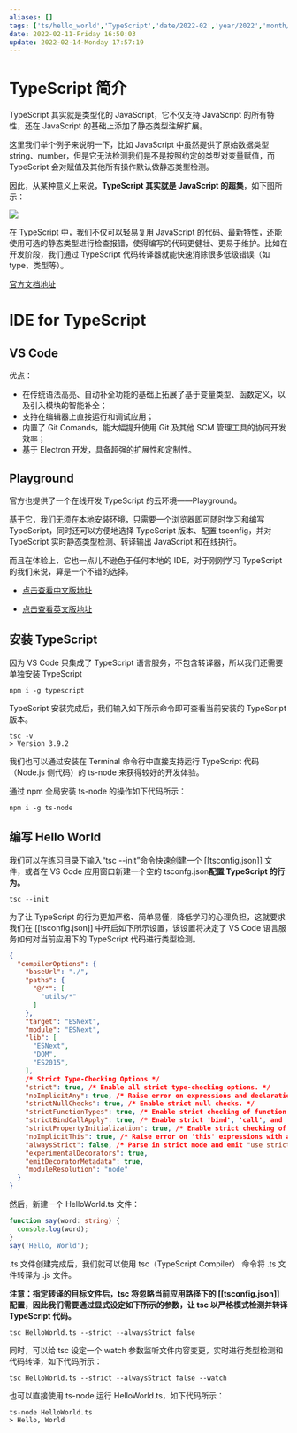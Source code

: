```yaml
---
aliases: []
tags: ['ts/hello_world','TypeScript','date/2022-02','year/2022','month/02']
date: 2022-02-11-Friday 16:50:03
update: 2022-02-14-Monday 17:57:19
---
```


# TypeScript 简介

TypeScript 其实就是类型化的 JavaScript，它不仅支持 JavaScript 的所有特性，还在 JavaScript 的基础上添加了静态类型注解扩展。

这里我们举个例子来说明一下，比如 JavaScript 中虽然提供了原始数据类型 string、number，但是它无法检测我们是不是按照约定的类型对变量赋值，而 TypeScript 会对赋值及其他所有操作默认做静态类型检测。

因此，从某种意义上来说，**TypeScript 其实就是 JavaScript 的超集**，如下图所示：

![](_attachment/img/Snipaste_2022-02-11_18-01-50.png)

在 TypeScript 中，我们不仅可以轻易复用 JavaScript 的代码、最新特性，还能使用可选的静态类型进行检查报错，使得编写的代码更健壮、更易于维护。比如在开发阶段，我们通过 TypeScript 代码转译器就能快速消除很多低级错误（如 type、类型等）。

 [官方文档地址](https://www.typescriptlang.org/docs/handbook/intro.html)

# IDE for TypeScript

## VS Code

优点：
- 在传统语法高亮、自动补全功能的基础上拓展了基于变量类型、函数定义，以及引入模块的智能补全；
- 支持在编辑器上直接运行和调试应用；
- 内置了 Git Comands，能大幅提升使用 Git 及其他 SCM 管理工具的协同开发效率；
- 基于 Electron 开发，具备超强的扩展性和定制性。

## Playground

官方也提供了一个在线开发 TypeScript 的云环境——Playground。

基于它，我们无须在本地安装环境，只需要一个浏览器即可随时学习和编写 TypeScript，同时还可以方便地选择 TypeScript 版本、配置 tsconfig，并对 TypeScript 实时静态类型检测、转译输出 JavaScript 和在线执行。

而且在体验上，它也一点儿不逊色于任何本地的 IDE，对于刚刚学习 TypeScript 的我们来说，算是一个不错的选择。

- [点击查看中文版地址](https://www.typescriptlang.org/zh/play)

- [点击查看英文版地址](https://www.typescriptlang.org/play)

## 安装 TypeScript

因为 VS Code 只集成了 TypeScript 语言服务，不包含转译器，所以我们还需要单独安装 TypeScript

```shell
npm i -g typescript
```

TypeScript 安装完成后，我们输入如下所示命令即可查看当前安装的 TypeScript 版本。

```shell
tsc -v
> Version 3.9.2
```

我们也可以通过安装在 Terminal 命令行中直接支持运行 TypeScript 代码（Node.js 侧代码）的 ts-node 来获得较好的开发体验。

通过 npm 全局安装 ts-node 的操作如下代码所示：

```shell
npm i -g ts-node
```

## 编写 Hello World

我们可以在练习目录下输入“tsc --init”命令快速创建一个 [[tsconfig.json]] 文件，或者在 VS Code 应用窗口新建一个空的 tsconfg.json**配置 TypeScript 的行为。**

```shell
tsc --init
```

为了让 TypeScript 的行为更加严格、简单易懂，降低学习的心理负担，这就要求我们在 [[tsconfig.json]] 中开启如下所示设置，该设置将决定了 VS Code 语言服务如何对当前应用下的 TypeScript 代码进行类型检测。

```json
{
  "compilerOptions": {
    "baseUrl": "./",
    "paths": {
      "@/*": [
        "utils/*"
      ]
    },
    "target": "ESNext",
    "module": "ESNext",
    "lib": [
      "ESNext",
      "DOM",
      "ES2015",
    ],
    /* Strict Type-Checking Options */
    "strict": true, /* Enable all strict type-checking options. */
    "noImplicitAny": true, /* Raise error on expressions and declarations with an implied 'any' type. */
    "strictNullChecks": true, /* Enable strict null checks. */
    "strictFunctionTypes": true, /* Enable strict checking of function types. */
    "strictBindCallApply": true, /* Enable strict 'bind', 'call', and 'apply' methods on functions. */
    "strictPropertyInitialization": true, /* Enable strict checking of property initialization in classes. */
    "noImplicitThis": true, /* Raise error on 'this' expressions with an implied 'any' type. */
    "alwaysStrict": false, /* Parse in strict mode and emit "use strict" for each source file. */
    "experimentalDecorators": true,
    "emitDecoratorMetadata": true,
    "moduleResolution": "node"
  }
}
```

然后，新建一个 HelloWorld.ts 文件：

```ts
function say(word: string) {
  console.log(word);
}
say('Hello, World');
```

.ts 文件创建完成后，我们就可以使用 tsc（TypeScript Compiler） 命令将 .ts 文件转译为 .js 文件。

**注意：指定转译的目标文件后，tsc 将忽略当前应用路径下的 [[tsconfig.json]] 配置，因此我们需要通过显式设定如下所示的参数，让 tsc 以严格模式检测并转译 TypeScript 代码。**

```shell
tsc HelloWorld.ts --strict --alwaysStrict false
```

同时，可以给 tsc 设定一个 watch 参数监听文件内容变更，实时进行类型检测和代码转译，如下代码所示：

```shell
tsc HelloWorld.ts --strict --alwaysStrict false --watch
```

也可以直接使用 ts-node 运行 HelloWorld.ts，如下代码所示：

```shell
ts-node HelloWorld.ts
> Hello, World
```
